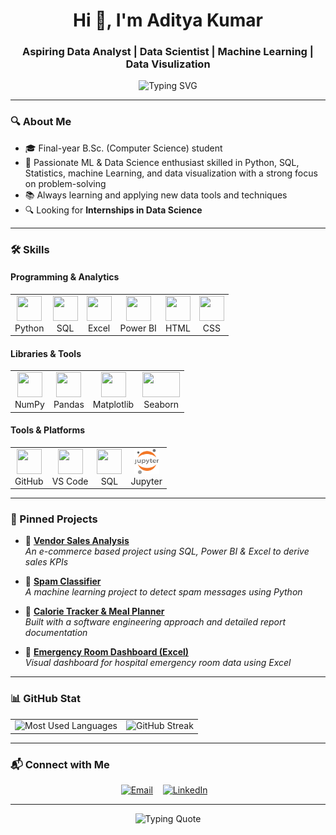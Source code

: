 <h1 align="center">Hi 👋, I'm Aditya Kumar</h1>
<h3 align="center">Aspiring Data Analyst | Data Scientist | Machine Learning | Data Visulization </h3>

<p align="center">
  <img src="https://readme-typing-svg.herokuapp.com?font=Fira+Code&size=22&pause=1000&color=0D9BFF&center=true&vCenter=true&width=500&lines=Welcome+to+my+GitHub!;Exploring+Data+1+line+at+a+time;Data+Driven+Decisions" alt="Typing SVG" />
</p>

---

### 🔍 About Me

- 🎓 Final-year B.Sc. (Computer Science) student   
- 🧠 Passionate ML & Data Science enthusiast skilled in Python, SQL, Statistics, machine Learning, and data visualization with a strong focus on problem-solving 
- 📚 Always learning and applying new data tools and techniques 
- 🔍 Looking for **Internships in Data Science**

---

### 🛠️ Skills

#### Programming & Analytics
<table>
<tr>
  <td align="center"><img src="https://cdn.jsdelivr.net/gh/devicons/devicon/icons/python/python-original.svg" width="40" height="40"/><br/>Python</td>
  <td align="center"><img src="https://cdn.jsdelivr.net/gh/devicons/devicon/icons/mysql/mysql-original-wordmark.svg" width="40" height="40"/><br/>SQL</td>
  <td align="center"><img src="https://img.icons8.com/color/48/000000/microsoft-excel-2019--v1.png" width="40" height="40"/><br/>Excel</td>
  <td align="center"><img src="https://img.icons8.com/color/48/000000/power-bi.png" width="40" height="40"/><br/>Power BI</td>
  <td align="center"><img src="https://cdn.jsdelivr.net/gh/devicons/devicon/icons/html5/html5-original.svg" width="40" height="40"/><br/>HTML</td>
  <td align="center"><img src="https://cdn.jsdelivr.net/gh/devicons/devicon/icons/css3/css3-original.svg" width="40" height="40"/><br/>CSS</td>
</tr>
</table>

#### Libraries & Tools
<table>
<tr>
  <td align="center"><img src="https://cdn.jsdelivr.net/gh/devicons/devicon/icons/numpy/numpy-original.svg" width="40" height="40"/><br/>NumPy</td>
  <td align="center"><img src="https://cdn.jsdelivr.net/gh/devicons/devicon/icons/pandas/pandas-original.svg" width="40" height="40"/><br/>Pandas</td>
  <td align="center"><img src="https://cdn.jsdelivr.net/gh/devicons/devicon/icons/matplotlib/matplotlib-original.svg" width="40" height="40"/><br/>Matplotlib</td>
  <td align="center"><img src="https://seaborn.pydata.org/_static/logo-wide-lightbg.svg" width="60" height="40"/><br/>Seaborn</td>
</tr>
</table>

#### Tools & Platforms
<table>
<tr>
  <td align="center"><img src="https://img.icons8.com/ios-filled/50/000000/github.png" width="40" height="40"/><br/>GitHub</td>
  <td align="center"><img src="https://img.icons8.com/color/48/000000/visual-studio-code-2019.png" width="40" height="40"/><br/>VS Code</td>
  <td align="center"><img src="https://cdn.jsdelivr.net/gh/devicons/devicon/icons/mysql/mysql-original.svg" width="40" height="40"/><br/>SQL</td>
  <td align="center"><img src="https://raw.githubusercontent.com/devicons/devicon/master/icons/jupyter/jupyter-original-wordmark.svg" width="40" height="40"/><br/>Jupyter</td>
</tr>
</table>

---

### 📌 Pinned Projects

- 🔹 **[Vendor Sales Analysis](https://github.com/adityakumar-09/vendor-sales-analysis)**  
  *An e-commerce based project using SQL, Power BI & Excel to derive sales KPIs*

- 🔹 **[Spam Classifier](https://github.com/adityakumar-09/spam-classifier)**  
  *A machine learning project to detect spam messages using Python*

- 🔹 **[Calorie Tracker & Meal Planner](https://github.com/adityakumar-09/calorie-meal-planner)**  
  *Built with a software engineering approach and detailed report documentation*

- 🔹 **[Emergency Room Dashboard (Excel)](https://github.com/adityakumar-09/emergency-room-dashboard)**  
  *Visual dashboard for hospital emergency room data using Excel*

---

### 📊 GitHub Stat

<table>
<tr>
<td align="center">
  <img src="https://github-readme-stats.vercel.app/api/top-langs/?username=adityakumar-09&layout=compact&theme=radical&langs_count=6&cache_seconds=3600" width="400" alt="Most Used Languages" />
</td>
<td align="center">
  <img src="https://github-readme-streak-stats.herokuapp.com?user=adityakumar-09&theme=radical&cache_seconds=3600" width="400" alt="GitHub Streak" />
</td>
</tr>
</table>

---

### 📬 Connect with Me

<p align="center">
  <a href="mailto:adityakumar991051@gmail.com"><img src="https://img.icons8.com/color/48/gmail--v1.png" width="40" alt="Email"/></a>
  &nbsp;&nbsp;
  <a href="https://www.linkedin.com/in/aditya-kumar-a35963371" target="_blank"><img src="https://img.icons8.com/color/48/linkedin.png" width="40" alt="LinkedIn"/></a>
  &nbsp;&nbsp;

---

<p align="center">
  <img src="https://readme-typing-svg.herokuapp.com?font=Fira+Code&size=20&pause=1000&color=0D9BFF&center=true&vCenter=true&width=800&lines=Learning+never+exhausts+the+mind,+it+only+ignites+it." alt="Typing Quote" />
</p>
